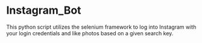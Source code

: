 # Instagram_Bot
This python script utilizes the selenium framework to log into Instagram with your login credentials and like photos based on a given search key.  
